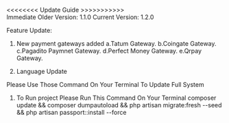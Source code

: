 <<<<<<<< Update Guide >>>>>>>>>>>  
Immediate Older Version: 1.1.0
Current Version: 1.2.0

Feature Update:
1. New payment gateways added
    a.Tatum Gateway.
    b.Coingate Gateway.
    c.Pagadito Paymnet Gateway.
    d.Perfect Money Gateway.
    e.Qrpay Gateway.

2. Language Update


Please Use Those Command On Your Terminal To Update Full System
1. To Run project Please Run This Command On Your Terminal
    composer update && composer dumpautoload && php artisan migrate:fresh --seed && php artisan passport::install --force
 


